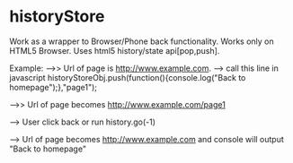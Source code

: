 # historyStore
Work as a wrapper to Browser/Phone back functionality.  Works only on HTML5 Browser. Uses html5 history/state api[pop,push]. 

Example: 
 -->> Url of page is http://www.example.com.
 --> call this line in javascript 
      historyStoreObj.push(function(){console.log("Back to homepage");},"page1");
      
 -->> Url of page becomes http://www.example.com/page1
 
 
--> User click back or run history.go(-1)


--> Url of page becomes http://www.example.com and console will output "Back to homepage" 


